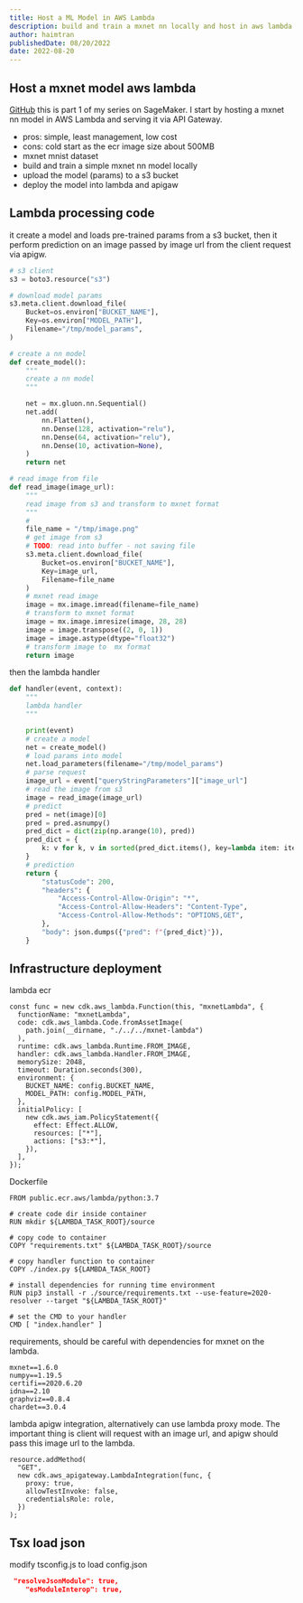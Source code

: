```yaml
---
title: Host a ML Model in AWS Lambda
description: build and train a mxnet nn locally and host in aws lambda
author: haimtran
publishedDate: 08/20/2022
date: 2022-08-20
---
```


## Host a mxnet model aws lambda

[GitHub](whttps://github.com/entest-hai/mxnet-lambda-demo) this is part 1 of my series on SageMaker. I start by hosting a mxnet nn model in AWS Lambda and serving it via API Gateway.

- pros: simple, least management, low cost
- cons: cold start as the ecr image size about 500MB
- mxnet mnist dataset
- build and train a simple mxnet nn model locally
- upload the model (params) to a s3 bucket
- deploy the model into lambda and apigaw

<LinkedImage
  href="https://youtu.be/2xKhupRU0_4"
  height={400}
  alt="Host a ML Model in AWS Lambda"
  src="https://user-images.githubusercontent.com/20411077/186332154-6557b7dd-2ee7-4c20-9bbc-f889669f190b.png"
/>

## Lambda processing code

it create a model and loads pre-trained params from a s3 bucket, then it perform prediction on an image passed by image url from the client request via apigw.

```py
# s3 client
s3 = boto3.resource("s3")

# download model params
s3.meta.client.download_file(
    Bucket=os.environ["BUCKET_NAME"],
    Key=os.environ["MODEL_PATH"],
    Filename="/tmp/model_params",
)

# create a nn model
def create_model():
    """
    create a nn model
    """

    net = mx.gluon.nn.Sequential()
    net.add(
        nn.Flatten(),
        nn.Dense(128, activation="relu"),
        nn.Dense(64, activation="relu"),
        nn.Dense(10, activation=None),
    )
    return net

# read image from file
def read_image(image_url):
    """
    read image from s3 and transform to mxnet format
    """
    #
    file_name = "/tmp/image.png"
    # get image from s3
    # TODO: read into buffer - not saving file
    s3.meta.client.download_file(
        Bucket=os.environ["BUCKET_NAME"],
        Key=image_url,
        Filename=file_name
    )
    # mxnet read image
    image = mx.image.imread(filename=file_name)
    # transform to mxnet format
    image = mx.image.imresize(image, 28, 28)
    image = image.transpose((2, 0, 1))
    image = image.astype(dtype="float32")
    # transform image to  mx format
    return image
```

then the lambda handler

```py
def handler(event, context):
    """
    lambda handler
    """

    print(event)
    # create a model
    net = create_model()
    # load params into model
    net.load_parameters(filename="/tmp/model_params")
    # parse request
    image_url = event["queryStringParameters"]["image_url"]
    # read the image from s3
    image = read_image(image_url)
    # predict
    pred = net(image)[0]
    pred = pred.asnumpy()
    pred_dict = dict(zip(np.arange(10), pred))
    pred_dict = {
        k: v for k, v in sorted(pred_dict.items(), key=lambda item: item[1])
    }
    # prediction
    return {
        "statusCode": 200,
        "headers": {
            "Access-Control-Allow-Origin": "*",
            "Access-Control-Allow-Headers": "Content-Type",
            "Access-Control-Allow-Methods": "OPTIONS,GET",
        },
        "body": json.dumps({"pred": f"{pred_dict}"}),
    }
```

## Infrastructure deployment

lambda ecr

```tsx
const func = new cdk.aws_lambda.Function(this, "mxnetLambda", {
  functionName: "mxnetLambda",
  code: cdk.aws_lambda.Code.fromAssetImage(
    path.join(__dirname, "./../../mxnet-lambda")
  ),
  runtime: cdk.aws_lambda.Runtime.FROM_IMAGE,
  handler: cdk.aws_lambda.Handler.FROM_IMAGE,
  memorySize: 2048,
  timeout: Duration.seconds(300),
  environment: {
    BUCKET_NAME: config.BUCKET_NAME,
    MODEL_PATH: config.MODEL_PATH,
  },
  initialPolicy: [
    new cdk.aws_iam.PolicyStatement({
      effect: Effect.ALLOW,
      resources: ["*"],
      actions: ["s3:*"],
    }),
  ],
});
```

Dockerfile

```
FROM public.ecr.aws/lambda/python:3.7

# create code dir inside container
RUN mkdir ${LAMBDA_TASK_ROOT}/source

# copy code to container
COPY "requirements.txt" ${LAMBDA_TASK_ROOT}/source

# copy handler function to container
COPY ./index.py ${LAMBDA_TASK_ROOT}

# install dependencies for running time environment
RUN pip3 install -r ./source/requirements.txt --use-feature=2020-resolver --target "${LAMBDA_TASK_ROOT}"

# set the CMD to your handler
CMD [ "index.handler" ]

```

requirements, should be careful with dependencies for mxnet on the lambda.

```
mxnet==1.6.0
numpy==1.19.5
certifi==2020.6.20
idna==2.10
graphviz==0.8.4
chardet==3.0.4
```

lambda apigw integration, alternatively can use lambda proxy mode. The important thing is client will request with an image url, and apigw should pass this image url to the lambda.

```tsx
resource.addMethod(
  "GET",
  new cdk.aws_apigateway.LambdaIntegration(func, {
    proxy: true,
    allowTestInvoke: false,
    credentialsRole: role,
  })
);
```

## Tsx load json

modify tsconfig.js to load config.json

```json
 "resolveJsonModule": true,
    "esModuleInterop": true,
```
